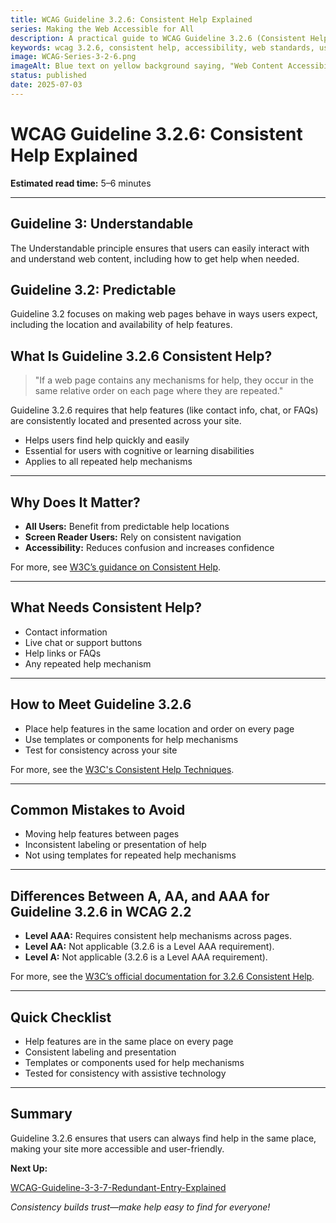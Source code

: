 ```yaml
---
title: WCAG Guideline 3.2.6: Consistent Help Explained
series: Making the Web Accessible for All
description: A practical guide to WCAG Guideline 3.2.6 (Consistent Help)—what it means, why it matters, and how to ensure help mechanisms are consistent across your site.
keywords: wcag 3.2.6, consistent help, accessibility, web standards, user assistance, user experience
image: WCAG-Series-3-2-6.png
imageAlt: Blue text on yellow background saying, "Web Content Accessibiilty Guiedlines (WCAG) 3.2.6 Explained, Consistent Help"
status: published
date: 2025-07-03
---
```


# **WCAG Guideline 3.2.6: Consistent Help Explained**

**Estimated read time:** 5–6 minutes

---

## **Guideline 3: Understandable**

The Understandable principle ensures that users can easily interact with and understand web content, including how to get help when needed.

## **Guideline 3.2: Predictable**

Guideline 3.2 focuses on making web pages behave in ways users expect, including the location and availability of help features.

## **What Is Guideline 3.2.6 Consistent Help?**

<!-- [Illustration: Website with a help icon in the same place on every page] -->

> "If a web page contains any mechanisms for help, they occur in the same relative order on each page where they are repeated."

Guideline 3.2.6 requires that help features (like contact info, chat, or FAQs) are consistently located and presented across your site.

- Helps users find help quickly and easily
- Essential for users with cognitive or learning disabilities
- Applies to all repeated help mechanisms

---

## **Why Does It Matter?**

<!-- [Infographic: Help icon, user with assistive tech, and navigation bar] -->

- **All Users:** Benefit from predictable help locations
- **Screen Reader Users:** Rely on consistent navigation
- **Accessibility:** Reduces confusion and increases confidence

For more, see [W3C’s guidance on Consistent Help](https://www.w3.org/WAI/WCAG22/Understanding/consistent-help.html).

---

## **What Needs Consistent Help?**

<!-- [Grid: Help icons, contact links, chat buttons, and FAQs] -->

- Contact information
- Live chat or support buttons
- Help links or FAQs
- Any repeated help mechanism

---

## **How to Meet Guideline 3.2.6**

<!-- [Side-by-side: Good example (help icon in same place) vs. Bad example (help icon moves between pages)] -->

- Place help features in the same location and order on every page
- Use templates or components for help mechanisms
- Test for consistency across your site

For more, see the [W3C's Consistent Help Techniques](https://www.w3.org/WAI/WCAG22/Techniques/general/G199).

---

## **Common Mistakes to Avoid**

<!-- [Do/Don't graphic: Left side with consistent help, right side with help in different places] -->

- Moving help features between pages
- Inconsistent labeling or presentation of help
- Not using templates for repeated help mechanisms

---

## **Differences Between A, AA, and AAA for Guideline 3.2.6 in WCAG 2.2**

<!-- [Infographic: Three columns labeled A, AA, AAA with example requirements for each] -->

- **Level AAA:** Requires consistent help mechanisms across pages.
- **Level AA:** Not applicable (3.2.6 is a Level AAA requirement).
- **Level A:** Not applicable (3.2.6 is a Level AAA requirement).

For more, see the [W3C’s official documentation for 3.2.6 Consistent Help](https://www.w3.org/WAI/WCAG22/Understanding/consistent-help.html).

---

## **Quick Checklist**

<!-- [Checklist graphic: Icons for help, template, and navigation] -->

- Help features are in the same place on every page
- Consistent labeling and presentation
- Templates or components used for help mechanisms
- Tested for consistency with assistive technology

---

## **Summary**

<!-- [Illustration: User finding help easily on every page] -->

Guideline 3.2.6 ensures that users can always find help in the same place, making your site more accessible and user-friendly.

**Next Up:**

[WCAG-Guideline-3-3-7-Redundant-Entry-Explained](WCAG-Guideline-3-3-7-Redundant-Entry-Explained)

*Consistency builds trust—make help easy to find for everyone!*

